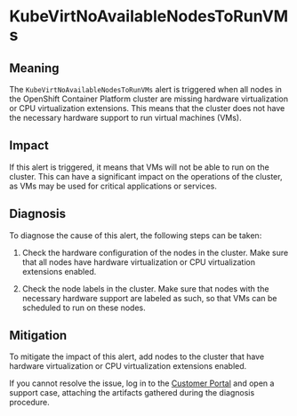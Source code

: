 # KubeVirtNoAvailableNodesToRunVMs

## Meaning

The `KubeVirtNoAvailableNodesToRunVMs` alert is triggered when all nodes in the
OpenShift Container Platform cluster are missing hardware virtualization or CPU
virtualization
extensions. This means that the cluster does not have the necessary hardware
support to run virtual machines (VMs).

## Impact

If this alert is triggered, it means that VMs will not be able to run on the
cluster. This can have a significant impact on the operations of the cluster, as
VMs may be used for critical applications or services.

## Diagnosis

To diagnose the cause of this alert, the following steps can be taken:

1. Check the hardware configuration of the nodes in the cluster. Make sure that
all nodes have hardware virtualization or CPU virtualization extensions
enabled.

2. Check the node labels in the cluster. Make sure that nodes with the necessary
hardware support are labeled as such, so that VMs can be scheduled to run on
these nodes.

## Mitigation

To mitigate the impact of this alert, add nodes to the cluster that have
hardware virtualization or CPU virtualization extensions enabled.

If you cannot resolve the issue, log in to the
[Customer Portal](https://access.redhat.com) and open a support case,
attaching the artifacts gathered during the diagnosis procedure.